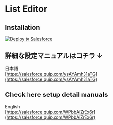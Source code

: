 # List Editor

## Installation

<a href="https://githubsfdeploy.herokuapp.com?owner=SalesforceLabs&repo=ListEditor&ref=v1.11">
  <img alt="Deploy to Salesforce"
       src="https://raw.githubusercontent.com/afawcett/githubsfdeploy/master/deploy.png">
</a>

## 詳細な設定マニュアルはコチラ ↓
日本語  
[https://salesforce.quip.com/ysAYAmh31aTG](https://salesforce.quip.com/ysAYAmh31aTG)  
  
## Check here setup detail manuals
English  
[https://salesforce.quip.com/WPbbAiZrEx6r](https://salesforce.quip.com/WPbbAiZrEx6r)
